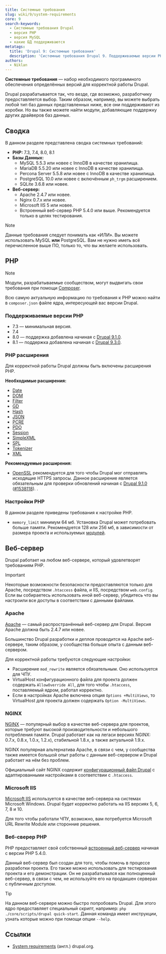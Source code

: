 ```yaml
---
title: Системные требования
slug: wiki/9/system-requirements
core: 9
search-keywords:
  - Системные требования Drupal
  - версия PHP
  - версия MySQL
  - какие БД поддерживаются
metatags:
  title: 'Drupal 9: Системные требования'
  description: 'Системные требования Drupal 9. Поддерживаемые версии PHP, типы БД, типы веб-серверов.'
authors:
  - Niklan
---
```


**Системные требования** — набор необходимого программного обеспечения определённых версий для корректной работы Drupal.

Drupal разрабатывается так, что везде, где возможно, разработчику предоставляется выбор. Таким образом, например, вы можете выбрать любой тип баз данных представленных ниже, все они поддерживают из коробки. Но вы также можете найти модули, добавляющие поддержку других драйверов баз данных.

## Сводка

В данном разделе представлена сводка системных требований:

- **PHP:** 7.3, 7.4, 8.0, 8.1
- **Базы Данных:**
  - MySQL 5.5.3 или новее с InnoDB в качестве хранилища.
  - MariaDB 5.5.20 или новее с InnoDB в качестве хранилища.
  - Percona Server 5.5.8 или новее с InnoDB в качестве хранилища.
  - PostgreSQL 10.0 или новее с включённым `ph_trgm` расширением.
  - SQLite 3.6.8 или новее.
- **Веб-сервер:**
  - Apache 2.4.7 или новее.
  - Nginx 0.7.x или новее.
  - Microsoft IIS 5 или новее.
  - Встроенный веб-сервер PHP 5.4.0 или выше. Рекомендуется только в целях тестирования.

> [!NOTE]
> Данные требования следует понимать как «ИЛИ». Вы можете использовать MySQL **или** PostgreSQL. Вам не нужно иметь всё перечисленное выше ПО, только то, что вы желаете использовать.

## PHP

> [!NOTE]
> Модули, разрабатываемые сообществом, могут выдвигать свои требования при помощи [Composer](../../../composer/index.md).

Всю самую актуальную информацию по требования к PHP можно найти в `composer.json` файле ядра, интересующей вас версии Drupal.

### Поддерживаемые версии PHP

- 7.3 — минимальная версия.
- 7.4
- 8.0 — поддержка добавлена начиная с [Drupal 9.1.0](../../releases/9/9.1.x/9.1.0/index.md).
- 8.1 — поддержка добавлена начиная с [Drupal 9.3.0](../../releases/9/9.3.x/9.3.0/index.md).

### PHP расширения

Для корректной работы Drupal должны быть включены расширения PHP.

**Необходимые расширения:**

- [Date](https://www.php.net/manual/ru/book.datetime.php)
- [DOM](https://www.php.net/manual/ru/book.dom.php)
- [Filter](https://www.php.net/manual/ru/book.filter.php)
- [GD](https://www.php.net/manual/ru/book.image.php)
- [Hash](https://www.php.net/manual/ru/book.hash.php)
- [JSON](https://www.php.net/manual/ru/book.json.php)
- [PCRE](https://www.php.net/manual/ru/book.pcre.php)
- [PDO](https://www.php.net/manual/ru/book.pdo.php)
- [Session](https://www.php.net/manual/ru/book.pdo.php)
- [SimpleXML](https://www.php.net/manual/ru/book.simplexml.php)
- [SPL](https://www.php.net/manual/ru/book.spl.php)
- [Tokenizer](https://www.php.net/manual/ru/book.tokenizer.php)
- [XML](https://www.php.net/manual/ru/book.xml.php)

**Рекомендуемые расширения:**

- [OpenSSL](https://www.php.net/manual/ru/book.openssl.php) рекомендуется для того чтобы Drupal мог отправлять исходящие HTTPS запросы. Данное расширение является обязательным для проверки обновлений начиная с [Drupal 9.1.0](../../releases/9/9.1.x/9.1.0/index.md) ([#1538118](https://www.drupal.org/project/drupal/issues/1538118)). .

### Настройки PHP

В данном разделе приведены требования к настройке PHP.

- `memory_limit` минимум 64 мб. Установка Drupal может потребовать больше памяти. Рекомендуется 128 или 256 мб, в зависимости от размера проекта и используемых [модулей](../modules/index.md).

## Веб-сервер

Drupal работает на любом веб-сервере, который удовлетворят требованиям PHP.

> [!IMPORTANT]
> Некоторые возможности безопасности предоставляются только для Apache, посредством `.htaccess` файла, и IIS, посредством `web.config`. Если вы собираетесь использовать иной веб-сервер, убедитесь что вы настроили все доступы в соответствии с данными файлами.

### Apache

[Apache](http://httpd.apache.org/) — самый распространённый веб-сервер для Drupal. Версия Apache должна быть 2.4.7 или новее.

Большинство Drupal разработки и деплоя проводится на Apache веб-сервере, таким образом, у сообщества больше опыта с данным веб-сервером.

Для корректной работы требуются следующие настройки:

- Расширение `mod_rewrite` является обязательным. Оно используется для ЧПУ.
- VirtualHost конфигурационного файла для проекта должен содержать `AllowOverride All`, для того чтобы `.htaccess`, поставляемый ядром, работал корректно.
- Если в настройках Apache включена опция `Options +MultiViews`, то VirtualHost для проекта должен содержать `Option -MultiViews`.

### NGINX

[NGINX](http://nginx.org/) — популярный выбор в качестве веб-сервера для проектов, которые требуют высокой производительности и небольшого потребления памяти. Drupal работает как на легаси версиях NGINX: 0.7.x, 0.8.x, 1.0.x, 1.2.x), стабильной 1.8.x, а также актуальной 1.9.x.

NGINX популярная альтернатива Apache, в связи с чем, у сообщества также имеется большой опыт работы с данным веб-сервером и Drupal работает на нём без проблем.

Официальный сайт NGINX содержит [конфигурационный файл Drupal](https://www.nginx.com/resources/wiki/start/topics/recipes/drupal/) с адаптированными настройками в соответствии с `.htaccess`.

### Microsoft IIS

[Microsoft IIS](https://www.iis.net/) используется в качестве веб-сервера на системах Microsoft Windows. Drupal будет корректно работать на IIS версиях 5, 6, 7, 8 и 10.

Для того чтобы работали ЧПУ, возможно, вам потребуется Microsoft URL Rewrite Module или сторонние решения.

### Веб-сверер PHP

PHP предоставляет свой собственный [встроенный веб-сервер](http://php.net/manual/en/features.commandline.webserver.php) начиная с версии PHP 5.4.0.

Данный веб-сервер был создан для того, чтобы помочь в процессе разработки проекта. Его также можно использовать для тестирования проекта и его демонстрации. Он не разрабатывался как полноценный веб-сервер, в связи с чем, не используйте его на продакшен серверах с публичным доступом.

> [!TIP]
> На данном веб-сервере можно быстро попробовать Drupal. Для этого ядро предоставляет специальный скрипт, например: `php ./core/scripts/drupal quick-start`. Данная команда имеет инструкции, узнать которые можно при помощи опции `--help`.

## Ссылки

- [System requirements](https://www.drupal.org/docs/system-requirements) (англ.) drupal.org.
